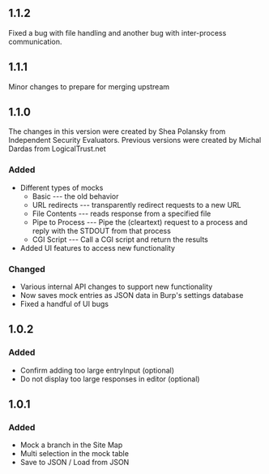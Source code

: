 ## 1.1.2
Fixed a bug with file handling and another bug with inter-process communication.

## 1.1.1
Minor changes to prepare for merging upstream

## 1.1.0
The changes in this version were created by Shea Polansky from Independent Security Evaluators. Previous versions were created by Michal Dardas from LogicalTrust.net

### Added
- Different types of mocks
    - Basic --- the old behavior
    - URL redirects --- transparently redirect requests to a new URL
    - File Contents --- reads response from a specified file
    - Pipe to Process --- Pipe the (cleartext) request to a process and reply with the STDOUT from that process
    - CGI Script --- Call a CGI script and return the results
- Added UI features to access new functionality

### Changed
- Various internal API changes to support new functionality
- Now saves mock entries as JSON data in Burp's settings database
- Fixed a handful of UI bugs

## 1.0.2
### Added
- Confirm adding too large entryInput (optional)
- Do not display too large responses in editor (optional)

## 1.0.1
### Added
- Mock a branch in the Site Map
- Multi selection in the mock table
- Save to JSON / Load from JSON
